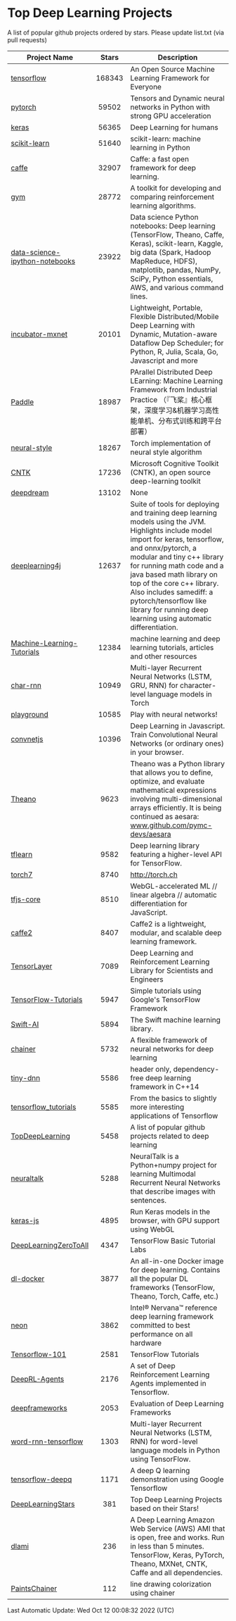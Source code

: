# Top Deep Learning Projects
A list of popular github projects ordered by stars.
Please update list.txt (via pull requests)

|Project Name| Stars | Description |
| ---------- |:-----:| ----------- |
| [tensorflow](https://github.com/tensorflow/tensorflow) | 168343 | An Open Source Machine Learning Framework for Everyone |
| [pytorch](https://github.com/pytorch/pytorch) | 59502 | Tensors and Dynamic neural networks in Python with strong GPU acceleration |
| [keras](https://github.com/keras-team/keras) | 56365 | Deep Learning for humans |
| [scikit-learn](https://github.com/scikit-learn/scikit-learn) | 51640 | scikit-learn: machine learning in Python |
| [caffe](https://github.com/BVLC/caffe) | 32907 | Caffe: a fast open framework for deep learning. |
| [gym](https://github.com/openai/gym) | 28772 | A toolkit for developing and comparing reinforcement learning algorithms. |
| [data-science-ipython-notebooks](https://github.com/donnemartin/data-science-ipython-notebooks) | 23922 | Data science Python notebooks: Deep learning (TensorFlow, Theano, Caffe, Keras), scikit-learn, Kaggle, big data (Spark, Hadoop MapReduce, HDFS), matplotlib, pandas, NumPy, SciPy, Python essentials, AWS, and various command lines. |
| [incubator-mxnet](https://github.com/apache/incubator-mxnet) | 20101 | Lightweight, Portable, Flexible Distributed/Mobile Deep Learning with Dynamic, Mutation-aware Dataflow Dep Scheduler; for Python, R, Julia, Scala, Go, Javascript and more |
| [Paddle](https://github.com/PaddlePaddle/Paddle) | 18987 | PArallel Distributed Deep LEarning: Machine Learning Framework from Industrial Practice （『飞桨』核心框架，深度学习&机器学习高性能单机、分布式训练和跨平台部署） |
| [neural-style](https://github.com/jcjohnson/neural-style) | 18267 | Torch implementation of neural style algorithm |
| [CNTK](https://github.com/microsoft/CNTK) | 17236 | Microsoft Cognitive Toolkit (CNTK), an open source deep-learning toolkit |
| [deepdream](https://github.com/google/deepdream) | 13102 | None |
| [deeplearning4j](https://github.com/deeplearning4j/deeplearning4j) | 12637 | Suite of tools for deploying and training deep learning models using the JVM. Highlights include model import for keras, tensorflow, and onnx/pytorch, a modular and tiny c++ library for running math code and a java based math library on top of the core c++ library. Also includes samediff: a pytorch/tensorflow like library for running deep learning using automatic differentiation. |
| [Machine-Learning-Tutorials](https://github.com/ujjwalkarn/Machine-Learning-Tutorials) | 12384 | machine learning and deep learning tutorials, articles and other resources  |
| [char-rnn](https://github.com/karpathy/char-rnn) | 10949 | Multi-layer Recurrent Neural Networks (LSTM, GRU, RNN) for character-level language models in Torch |
| [playground](https://github.com/tensorflow/playground) | 10585 | Play with neural networks! |
| [convnetjs](https://github.com/karpathy/convnetjs) | 10396 | Deep Learning in Javascript. Train Convolutional Neural Networks (or ordinary ones) in your browser. |
| [Theano](https://github.com/Theano/Theano) | 9623 | Theano was a Python library that allows you to define, optimize, and evaluate mathematical expressions involving multi-dimensional arrays efficiently. It is being continued as aesara: www.github.com/pymc-devs/aesara |
| [tflearn](https://github.com/tflearn/tflearn) | 9582 | Deep learning library featuring a higher-level API for TensorFlow. |
| [torch7](https://github.com/torch/torch7) | 8740 | http://torch.ch |
| [tfjs-core](https://github.com/tensorflow/tfjs-core) | 8510 | WebGL-accelerated ML // linear algebra // automatic differentiation for JavaScript. |
| [caffe2](https://github.com/facebookarchive/caffe2) | 8407 | Caffe2 is a lightweight, modular, and scalable deep learning framework. |
| [TensorLayer](https://github.com/tensorlayer/TensorLayer) | 7089 | Deep Learning and Reinforcement Learning Library for Scientists and Engineers  |
| [TensorFlow-Tutorials](https://github.com/nlintz/TensorFlow-Tutorials) | 5947 | Simple tutorials using Google's TensorFlow Framework |
| [Swift-AI](https://github.com/Swift-AI/Swift-AI) | 5894 | The Swift machine learning library. |
| [chainer](https://github.com/chainer/chainer) | 5732 | A flexible framework of neural networks for deep learning |
| [tiny-dnn](https://github.com/tiny-dnn/tiny-dnn) | 5586 | header only, dependency-free deep learning framework in C++14 |
| [tensorflow_tutorials](https://github.com/pkmital/tensorflow_tutorials) | 5585 | From the basics to slightly more interesting applications of Tensorflow |
| [TopDeepLearning](https://github.com/aymericdamien/TopDeepLearning) | 5458 | A list of popular github projects related to deep learning |
| [neuraltalk](https://github.com/karpathy/neuraltalk) | 5288 | NeuralTalk is a Python+numpy project for learning Multimodal Recurrent Neural Networks that describe images with sentences. |
| [keras-js](https://github.com/transcranial/keras-js) | 4895 | Run Keras models in the browser, with GPU support using WebGL |
| [DeepLearningZeroToAll](https://github.com/hunkim/DeepLearningZeroToAll) | 4347 | TensorFlow Basic Tutorial Labs |
| [dl-docker](https://github.com/floydhub/dl-docker) | 3877 | An all-in-one Docker image for deep learning. Contains all the popular DL frameworks (TensorFlow, Theano, Torch, Caffe, etc.) |
| [neon](https://github.com/NervanaSystems/neon) | 3862 | Intel® Nervana™ reference deep learning framework committed to best performance on all hardware |
| [Tensorflow-101](https://github.com/sjchoi86/Tensorflow-101) | 2581 | TensorFlow Tutorials |
| [DeepRL-Agents](https://github.com/awjuliani/DeepRL-Agents) | 2176 | A set of Deep Reinforcement Learning Agents implemented in Tensorflow. |
| [deepframeworks](https://github.com/zer0n/deepframeworks) | 2053 | Evaluation of Deep Learning Frameworks |
| [word-rnn-tensorflow](https://github.com/hunkim/word-rnn-tensorflow) | 1303 | Multi-layer Recurrent Neural Networks (LSTM, RNN) for word-level language models in Python using TensorFlow. |
| [tensorflow-deepq](https://github.com/siemanko/tensorflow-deepq) | 1171 | A deep Q learning demonstration using Google Tensorflow |
| [DeepLearningStars](https://github.com/hunkim/DeepLearningStars) | 381 | Top Deep Learning Projects based on their Stars! |
| [dlami](https://github.com/ritchieng/dlami) | 236 | A Deep Learning Amazon Web Service (AWS) AMI that is open, free and works. Run in less than 5 minutes. TensorFlow, Keras, PyTorch, Theano, MXNet, CNTK, Caffe and all dependencies. |
| [PaintsChainer](https://github.com/taizan/PaintsChainer) | 112 | line drawing colorization using chainer |

Last Automatic Update: Wed Oct 12 00:08:32 2022 (UTC)
